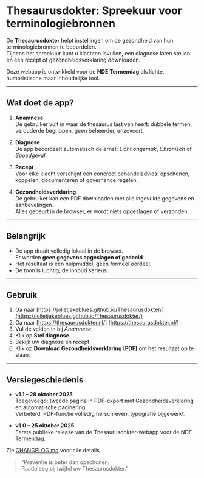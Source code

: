 # Thesaurusdokter: Spreekuur voor terminologiebronnen

De **Thesaurusdokter** helpt instellingen om de gezondheid van hun terminologiebronnen te beoordelen.  
Tijdens het spreekuur kunt u klachten invullen, een diagnose laten stellen en een recept of gezondheidsverklaring downloaden.

Deze webapp is ontwikkeld voor de **NDE Termendag** als lichte, humoristische maar inhoudelijke tool.

---

## Wat doet de app?

1. **Anamnese**  
   De gebruiker vult in waar de thesaurus last van heeft: dubbele termen, verouderde begrippen, geen beheerder, enzovoort.

2. **Diagnose**  
   De app beoordeelt automatisch de ernst: *Licht ongemak*, *Chronisch* of *Spoedgeval*.

3. **Recept**  
   Voor elke klacht verschijnt een concreet behandeladvies: opschonen, koppelen, documenteren of governance regelen.

4. **Gezondheidsverklaring**  
   De gebruiker kan een PDF downloaden met alle ingevulde gegevens en aanbevelingen.  
   Alles gebeurt in de browser, er wordt niets opgeslagen of verzonden.

---

## Belangrijk

- De app draait volledig lokaal in de browser.  
  Er worden **geen gegevens opgeslagen of gedeeld**.
- Het resultaat is een hulpmiddel, geen formeel oordeel.
- De toon is luchtig, de inhoud serieus.

---

## Gebruik

1. Ga naar [https://jolietjakeblues.github.io/Thesaurusdokter/](https://jolietjakeblues.github.io/Thesaurusdokter/)
2. Ga naar
[https://thesaurusdokter.nl/]
(https://thesaurusdokter.nl/]
4. Vul de velden in bij *Anamnese*.
5. Klik op **Stel diagnose**.
6. Bekijk uw diagnose en recept.
7. Klik op **Download Gezondheidsverklaring (PDF)** om het resultaat op te slaan.

---

## Versiegeschiedenis

- **v1.1 – 28 oktober 2025**  
  Toegevoegd: tweede pagina in PDF-export met Gezondheidsverklaring en automatische paginering.  
  Verbeterd: PDF-functie volledig herschreven, typografie bijgewerkt.

- **v1.0 – 25 oktober 2025**  
  Eerste publieke release van de Thesaurusdokter-webapp voor de NDE Termendag.

Zie [CHANGELOG.md](./CHANGELOG.md) voor alle details.
> “Preventie is beter dan opschonen.  
> Raadpleeg bij twijfel uw Thesaurusdokter.”
